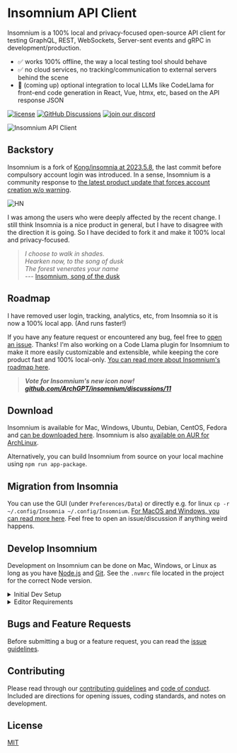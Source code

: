 # Insomnium API Client

Insomnium is a 100% local and privacy-focused open-source API client for testing GraphQL, REST, WebSockets, Server-sent events and gRPC in development/production.

- ✅ works 100% offline, the way a local testing tool should behave <br>
- ✅ no cloud services, no tracking/communication to external servers behind the scene <br>
- 🦙 (coming up) optional integration to local LLMs like CodeLlama for front-end code generation in React, Vue, htmx, etc, based on the API response JSON


[![license](https://img.shields.io/github/license/archGPT/insomnium.svg)](LICENSE)
[![GitHub Discussions](https://img.shields.io/github/discussions/archGPT/insomnium)](https://github.com/ArchGPT/insomnium/discussions)
[![join our discord](https://dcbadge.vercel.app/api/server/pCcWcncwkw?style=flat&compact=true)](https://discord.gg/pCcWcncwkw)

![Insomnium API Client](https://raw.githubusercontent.com/ArchGPT/insomnium/main/screenshots/v0.1.png)

## Backstory

Insomnium is a fork of [Kong/insomnia at 2023.5.8](https://github.com/ArchGPT/insomnia), the last commit before compulsory account login was introduced. In a sense, Insomnium is a community response to [the latest product update that forces account creation w/o warning](https://news.ycombinator.com/item?id=37680522).

![HN](https://github.com/ArchGPT/insomnium/blob/main/hn.png?raw=true)

I was among the users who were deeply affected by the recent change. I still think Insomnia is a nice product in general, but I have to disagree with the direction it is going. So I have decided to fork it and make it 100% local and privacy-focused.

> *I choose to walk in shades.* <br>
> *Hearken now, to the song of dusk* <br>
> *The forest venerates your name* <br>
>--- [Insomnium, song of the dusk](https://youtu.be/nTIDh1miBSc)

## Roadmap

I have removed user login, tracking, analytics, etc, from Insomnia so it is now a 100% local app. (And runs faster!)

If you have any feature request or encountered any bug, feel free to [open an issue](https://github.com/ArchGPT/insomnium/issues). Thanks! I'm also working on a Code Llama plugin for Insomnium to make it more easily customizable and extensible, while keeping the core product fast and 100% local-only. [You can read more about Insomnium's roadmap here](https://github.com/ArchGPT/insomnium/discussions/13).

> _**Vote for Insomnium's new icon now! [github.com/ArchGPT/insomnium/discussions/11](https://github.com/ArchGPT/insomnium/discussions/11)**_


## Download

Insomnium is available for Mac, Windows, Ubuntu, Debian, CentOS, Fedora and [can be downloaded here](https://github.com/ArchGPT/insomnium/releases). Insomnium is also [available on AUR for ArchLinux](https://aur.archlinux.org/packages/insomnium-bin).

Alternatively, you can build Insomnium from source on your local machine using `npm run app-package`.

## Migration from Insomnia

You can use the GUI (under `Preferences/Data`) or directly e.g. for linux `cp -r ~/.config/Insomnia ~/.config/Insomnium`. [For MacOS and Windows, you can read more here](https://archgpt.dev/insomnium/migration-guide). Feel free to open an issue/discussion if anything weird happens.

## Develop Insomnium

Development on Insomnium can be done on Mac, Windows, or Linux as long as you have [Node.js](https://nodejs.org) and [Git](https://git-scm.com/). See the `.nvmrc` file located in the project for the correct Node version.

<details>
<summary>Initial Dev Setup</summary>

This repository is structured as a monorepo and contains many Node.JS packages. Each package has its own set of commands, but the most common commands are available from the root [`package.json`](package.json) and can be accessed using the `npm run …` command. Here are the only three commands you should need to start developing on the app.

```shell
# Install and Link Dependencies
npm i

# Run Lint
npm run lint

# Run type checking
npm run type-check

# Run Tests
npm test

# Start App with Live Reload
npm run dev
```

### Linux

If you are on Linux, you may need to install the following supporting packages:

<details>
<summary>Ubuntu/Debian</summary>

```shell
# Update library
sudo apt-get update

# Install font configuration library & support
sudo apt-get install libfontconfig-dev
```

</details>

<details>
<summary>Fedora</summary>

```shell
# Install libcurl for node-libcurl
sudo dnf install libcurl-devel
```

</details>

Also on Linux, if Electron is failing during the install process, run the following

```shell
# Clear Electron install conflicts
rm -rf ~/.cache/electron
```

### Windows

If you are on Windows and have problems, you may need to install [Windows Build Tools](https://github.com/felixrieseberg/windows-build-tools)

</details>

<details>
<summary>Editor Requirements</summary>

You can use any editor you'd like, but make sure to have support/plugins for the following tools:

- [ESLint](http://eslint.org/) - For catching syntax problems and common errors
- [JSX Syntax](https://facebook.github.io/react/docs/jsx-in-depth.html) - For React components

</details>

## Bugs and Feature Requests

Before submitting a bug or a feature request, you can read the
[issue guidelines](CONTRIBUTING.md#using-the-issue-tracker).

<!-- For more generic product questions and feedback, join the [Slack Team](https://chat.insomnia.rest). -->

## Contributing

Please read through our [contributing guidelines](CONTRIBUTING.md) and [code of conduct](CODE_OF_CONDUCT.md). Included are directions for opening issues, coding standards, and notes on development.

<!-- ## Documentation

Check out our open-source [Insomnium Documentation](https://archgpt.dev/insomnium-doc). -->


## License

[MIT](LICENSE)
